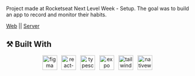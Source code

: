 Project made at Rocketseat Next Level Week - Setup.
The goal was to build an app to record and monitor their habits.

<a href="https://github.com/VitorHUMoreira/setup-web" target="_blank">Web</a> || <a href="https://github.com/VitorHUMoreira/setup-server" target="_blank">Server</a>


## ⚒️ Built With
<p align="center">
    <img height="40" src="https://cdn.worldvectorlogo.com/logos/figma-1.svg" alt="figma"> &nbsp
    <img height="40" src="https://cdn.worldvectorlogo.com/logos/react-native-1.svg" alt="react-native"> &nbsp
    <img height="40" src="https://cdn.worldvectorlogo.com/logos/typescript.svg" alt="typescript"> &nbsp 
    <img height="40" src="https://cdn.icon-icons.com/icons2/2389/PNG/512/expo_logo_icon_145293.png" alt="expo"> &nbsp
    <img height="40" src="https://cdn.worldvectorlogo.com/logos/tailwind-css-2.svg" alt="tailwind"> &nbsp
    <img height="40" src="https://www.nativewind.dev/img/logo.svg" alt="nativewind"> &nbsp
</p>
